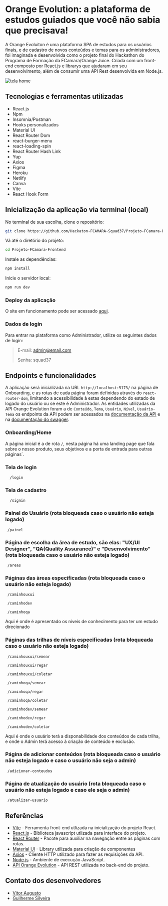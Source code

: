 # Orange Evolution: a plataforma de estudos guiados que você não sabia que precisava!

A Orange Evoluiton é uma plataforma SPA de estudos para os usuários finais, e de cadastro de novos conteúdos e temas para os administradores, foi imaginada e desenvolvida como o projeto final do Hackathon do Programa de Formação da FCamara/Orange Juice. Criada com um front-end composto por React.js e librarys que ajudaram em seu desenvolvimento, além de consumir uma API Rest desenvolvida em Node.js.

![tela home](https://user-images.githubusercontent.com/95655990/202057140-716aa79f-68fd-4f2e-bf06-b05cbd12645e.png)

## Tecnologias e ferramentas utilizadas

 - React.js
 - Npm
 - Insomnia/Postman
 - Hooks personalizados
 - Material UI
 - React Router Dom
 - react-burger-menu
 - react-loading-spin
 - React Router Hash Link
 - Yup
 - Axios
 - Figma
 - Heroku
 - Netlify
 - Canva
 - Vite
 - React Hook Form

## Inicialização da aplicação via terminal (local)

No terminal de sua escolha, clone o repositório:

```bash
git clone https://github.com/Hackaton-FCAMARA-Squad37/Projeto-FCamara-Frontend.git
```

Vá até o diretório do projeto:

```bash
cd Projeto-FCamara-Frontend
```

Instale as dependências:

```bash
npm install 
```

Inicie o servidor local:

```bash
npm run dev
```

### Deploy da aplicação
O site em funcionamento pode ser acessado [aqui](https://orangeevolutionsquad37.netlify.app/).

### Dados de login

Para entrar na plataforma como Administrador, utilize os seguintes dados de login:

>E-mail: admin@email.com
>
>Senha: squad37

## Endpoints e funcionalidades

A aplicação será inicializada na URL `http://localhost:5173/` na página de Onboarding, e as rotas de cada página foram definidas através do `react-router-dom`, limitando a acessibilidade à estas dependendo do estado de logado do usuário ou se este é Administrador. As entidades utilizadas da API Orange Evolution foram a de `Conteúdo`, `Tema`, `Usuário`, `Nível`, `Usuário-Tema` os endpoints da API podem ser acessados na [documentação da API](https://github.com/Hackaton-FCAMARA-Squad37/Projeto-FCamara-Backend) e na [documentação do swagger](https://orange-evolution-squad37.herokuapp.com/api-docs/#/).

### Onboarding/Home

A página inicial é a de rota `/`, nesta página há uma landing page que fala sobre o nosso produto, seus objetivos e a porta de entrada para outras páginas`.


### Tela de login

```
  /login
```

### Tela de cadastro

```
  /signin
```

### Painel do Usuário (rota bloqueada caso o usuário não esteja logado)

```
 /painel
```

### Página de escolha da área de estudo, são elas: "UX/UI Designer", "QA(Quality Assurance)" e "Desenvolvimento" (rota bloqueada caso o usuário não esteja logado)

```
 /areas
```

### Páginas das àreas especificadas (rota bloqueada caso o usuário não esteja logado)

```
 /caminhouxui
```
```
 /caminhodev
```
```
 /caminhoqa
```
Aqui é onde é apresentado os níveis de conhecimento para ter um estudo direcionado


### Páginas das trilhas de níveis especificadas (rota bloqueada caso o usuário não esteja logado)

```
 /caminhouxui/semear
```

```
 /caminhouxui/regar
```

```
 /caminhouxui/coletar
```

```
 /caminhoqa/semear
```

```
 /caminhoqa/regar
```

```
 /caminhoqa/coletar
```

```
 /caminhodev/semear
```

```
 /caminhodev/regar
```

```
 /caminhodev/coletar
```

Aqui é onde o usuário terá a disponabilidade dos conteúdos de cada trilha, e onde o Admin terá acesso à criação de conteúdo e exclusão.


### Página de adicionar conteúdos (rota bloqueada caso o usuário não esteja logado e caso o usuário não seja o admin)

```
 /adicionar-conteudos
```

### Página de atualização do usuário (rota bloqueada caso o usuário não esteja logado e caso ele seja o admin)

```
 /atualizar-usuario
```


## Referências 

 - [Vite](https://vitejs.dev/) - Ferramenta front-end utlizada na inicialização do projeto React.
 - [React.js](https://reactjs.org/) - Biblioteca javascript utlizada para interface do projeto.
 - [React Router](https://reactrouter.com/en/main) - Pacote para auxiliar na navegação entre as páginas com rotas.
 - [Material UI](https://mui.com/pt/) - Library utilizada para criação de componentes
 - [Axios](https://axios-http.com/docs/intro) - Cliente HTTP utilizado para fazer as requisições da API.
 - [Node.js](https://nodejs.org/pt-br/) - Ambiente de execução JavaScript.
 - [API Orange Evolution](https://github.com/Hackaton-FCAMARA-Squad37/Projeto-FCamara-Backend) - API REST utilizada no back-end do projeto.
 
 
## Contato dos desenvolvedores

 - [Vitor Augusto](https://www.linkedin.com/in/vitor-aam/)
 - [Guilherme Silveira](https://www.linkedin.com/in/guilherme-silveira-coutinho/)
